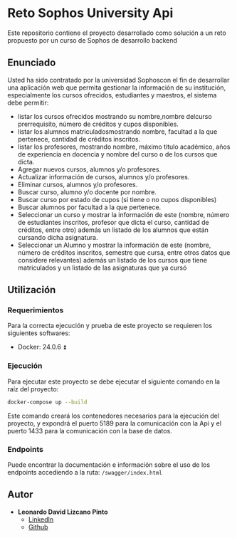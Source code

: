 # Reto Sophos University Api
Este repositorio contiene el proyecto desarrollado como solución a un reto propuesto por un curso de Sophos de desarrollo backend

## Enunciado
Usted ha sido contratado por la universidad Sophoscon el fin de desarrollar una aplicación web que permita gestionar la información de su institución, especialmente los cursos ofrecidos, estudiantes y maestros, el sistema debe permitir:
- listar los cursos ofrecidos mostrando su nombre,nombre delcurso prerrequisito, número de créditos y cupos disponibles.
- listar los alumnos matriculadosmostrando nombre, facultad a la que pertenece, cantidad de créditos inscritos.
- listar los profesores, mostrando nombre, máximo titulo académico, años de experiencia en docencia y nombre del curso o de los cursos que dicta.
- Agregar nuevos cursos, alumnos y/o profesores.
- Actualizar información de cursos, alumnos y/o profesores.
- Eliminar cursos, alumnos y/o profesores.
- Buscar curso, alumno y/o docente por nombre.
- Buscar curso por estado de cupos (si tiene o no cupos disponibles)
- Buscar alumnos por facultad a la que pertenece.
- Seleccionar un curso y mostrar la información de este (nombre, número de estudiantes inscritos, profesor que dicta el curso, cantidad de créditos, entre otro) además un listado de los alumnos que están cursando dicha asignatura.
- Seleccionar un Alumno y mostrar la información de este (nombre, número de créditos inscritos, semestre que cursa, entre otros datos que considere relevantes) además un listado de los cursos que tiene matriculados y un listado de las asignaturas que ya cursó

## Utilización
### Requerimientos
Para la correcta ejecución y prueba de este proyecto se requieren los siguientes softwares:
- Docker: 24.0.6 ⏫

### Ejecución
Para ejecutar este proyecto se debe ejecutar el siguiente comando en la raíz del proyecto:
```bash
docker-compose up --build
```

Este comando creará los contenedores necesarios para la ejecución del proyecto, y expondrá el puerto 5189 para la comunicación con la Api y el puerto 1433 para la comunicación con la base de datos.

### Endpoints
Puede encontrar la documentación e información sobre el uso de los endpoints accediendo a la ruta: ```/swagger/index.html```

## Autor
- **Leonardo David Lizcano Pinto**
  - [LinkedIn](https://www.linkedin.com/in/leonardo-lizcano-pinto0220/)
  - [Github](https://github.com/LeoLizc/)
